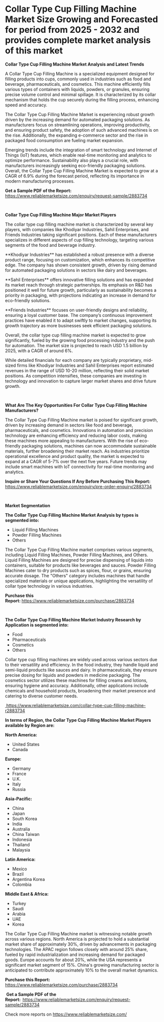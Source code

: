 <p><h1>Collar Type Cup Filling Machine Market Size Growing and Forecasted for period from 2025 - 2032 and provides complete market analysis of this market</h1></p><p><strong>Collar Type Cup Filling Machine Market Analysis and Latest Trends</strong></p>
<p><p>A Collar Type Cup Filling Machine is a specialized equipment designed for filling products into cups, commonly used in industries such as food and beverage, pharmaceuticals, and cosmetics. This machine efficiently fills various types of containers with liquids, powders, or granules, ensuring precise volume control and minimal spillage. It is characterized by its collar mechanism that holds the cup securely during the filling process, enhancing speed and accuracy.</p><p>The Collar Type Cup Filling Machine Market is experiencing robust growth driven by the increasing demand for automated packaging solutions. As manufacturers focus on streamlining operations, improving productivity, and ensuring product safety, the adoption of such advanced machines is on the rise. Additionally, the expanding e-commerce sector and the rise in packaged food consumption are fueling market expansion.</p><p>Emerging trends include the integration of smart technology and Internet of Things (IoT) features, which enable real-time monitoring and analytics to optimize performance. Sustainability also plays a crucial role, with manufacturers increasingly seeking eco-friendly packaging solutions. Overall, the Collar Type Cup Filling Machine Market is expected to grow at a CAGR of 6.9% during the forecast period, reflecting its importance in modern manufacturing processes.</p></p>
<p><strong>Get a Sample PDF of the Report:&nbsp;</strong> <a href="https://www.reliablemarketsize.com/enquiry/request-sample/2883734?utm_campaign=3112&utm_medium=2&utm_source=Github&utm_content=ia&utm_term=13032025&utm_id=collar-type-cup-filling-machine">https://www.reliablemarketsize.com/enquiry/request-sample/2883734</a></p>
<p>&nbsp;</p>
<p><strong>Collar Type Cup Filling Machine Major Market Players</strong></p>
<p><p>The collar type cup filling machine market is characterized by several key players, with companies like Khodiyar Industries, Sahil Enterprises, and Friends Industries taking significant positions. Each of these manufacturers specializes in different aspects of cup filling technology, targeting various segments of the food and beverage industry.</p><p>**Khodiyar Industries** has established a robust presence with a diverse product range, focusing on customization, which enhances its competitive edge. The company has shown consistent growth, driven by rising demand for automated packaging solutions in sectors like dairy and beverages.</p><p>**Sahil Enterprises** offers innovative filling solutions and has expanded its market reach through strategic partnerships. Its emphasis on R&D has positioned it well for future growth, particularly as sustainability becomes a priority in packaging, with projections indicating an increase in demand for eco-friendly solutions.</p><p>**Friends Industries** focuses on user-friendly designs and reliability, ensuring a loyal customer base. The company’s continuous improvement practices have enabled it to adapt swiftly to market changes, supporting its growth trajectory as more businesses seek efficient packaging solutions.</p><p>Overall, the collar type cup filling machine market is expected to grow significantly, fueled by the growing food processing industry and the push for automation. The market size is projected to reach USD 1.5 billion by 2025, with a CAGR of around 6%.</p><p>While detailed financials for each company are typically proprietary, mid-sized firms like Khodiyar Industries and Sahil Enterprises report estimated revenues in the range of USD 10-20 million, reflecting their solid market positions. As competition intensifies, these companies are investing in technology and innovation to capture larger market shares and drive future growth.</p></p>
<p>&nbsp;</p>
<p><strong>What Are The Key Opportunities For Collar Type Cup Filling Machine Manufacturers?</strong></p>
<p><p>The Collar Type Cup Filling Machine market is poised for significant growth, driven by increasing demand in sectors like food and beverage, pharmaceuticals, and cosmetics. Innovations in automation and precision technology are enhancing efficiency and reducing labor costs, making these machines more appealing to manufacturers. With the rise of eco-friendly packaging solutions, machines can now accommodate sustainable materials, further broadening their market reach. As industries prioritize operational excellence and product quality, the market is expected to expand at a CAGR of 5-7% over the next five years. Future trends may include smart machines with IoT connectivity for real-time monitoring and analytics.</p></p>
<p><strong>Inquire or Share Your Questions If Any Before Purchasing This Report:</strong> <a href="https://www.reliablemarketsize.com/enquiry/pre-order-enquiry/2883734?utm_campaign=3112&utm_medium=2&utm_source=Github&utm_content=ia&utm_term=13032025&utm_id=collar-type-cup-filling-machine">https://www.reliablemarketsize.com/enquiry/pre-order-enquiry/2883734</a></p>
<p>&nbsp;</p>
<p><strong>Market Segmentation</strong></p>
<p><strong>The Collar Type Cup Filling Machine Market Analysis by types is segmented into:</strong></p>
<p><ul><li>Liquid Filling Machines</li><li>Powder Filling Machines</li><li>Others</li></ul></p>
<p><p>The Collar Type Cup Filling Machine market comprises various segments, including Liquid Filling Machines, Powder Filling Machines, and Others. Liquid Filling Machines are designed for precise dispensing of liquids into containers, suitable for products like beverages and sauces. Powder Filling Machines cater to dry products such as spices, flour, or grains, ensuring accurate dosage. The "Others" category includes machines that handle specialized materials or unique applications, highlighting the versatility of collar type technology in various industries. </p></p>
<p><strong>Purchase this Report:&nbsp;</strong><a href="https://www.reliablemarketsize.com/purchase/2883734?utm_campaign=3112&utm_medium=2&utm_source=Github&utm_content=ia&utm_term=13032025&utm_id=collar-type-cup-filling-machine">https://www.reliablemarketsize.com/purchase/2883734</a></p>
<p>&nbsp;</p>
<p><strong>The Collar Type Cup Filling Machine Market Industry Research by Application is segmented into:</strong></p>
<p><ul><li>Food</li><li>Pharmaceuticals</li><li>Cosmetics</li><li>Others</li></ul></p>
<p><p>Collar type cup filling machines are widely used across various sectors due to their versatility and efficiency. In the food industry, they handle liquid and semi-liquid products like sauces and dairy. In pharmaceuticals, they ensure precise dosing for liquids and powders in medicine packaging. The cosmetics sector utilizes these machines for filling creams and lotions, ensuring hygiene and accuracy. Additionally, other applications include chemicals and household products, broadening their market presence and catering to diverse customer needs.</p></p>
<p><a href="https://www.reliablemarketsize.com/collar-type-cup-filling-machine-r2883734?utm_campaign=3112&utm_medium=2&utm_source=Github&utm_content=ia&utm_term=13032025&utm_id=collar-type-cup-filling-machine">&nbsp;https://www.reliablemarketsize.com/collar-type-cup-filling-machine-r2883734</a></p>
<p><strong>In terms of Region, the Collar Type Cup Filling Machine Market Players available by Region are:</strong></p>
<p>
    <p> <strong> North America: </strong>
        <ul>
            <li>United States</li>
            <li>Canada</li>
        </ul>
        </p> 
    <p> <strong> Europe: </strong>
        <ul>
            <li>Germany</li>
            <li>France</li>
            <li>U.K.</li>
            <li>Italy</li>
            <li>Russia</li>
        </ul>
        </p> 
    <p> <strong> Asia-Pacific: </strong>
        <ul>
            <li>China</li>
            <li>Japan</li>
            <li>South Korea</li>
            <li>India</li>
            <li>Australia</li>
            <li>China Taiwan</li>
            <li>Indonesia</li>
            <li>Thailand</li>
            <li>Malaysia</li>
        </ul>
        </p> 
    <p> <strong> Latin America: </strong>
        <ul>
            <li>Mexico</li>
            <li>Brazil</li>
            <li>Argentina Korea</li>
            <li>Colombia</li>
        </ul>
        </p> 
    <p> <strong> Middle East & Africa: </strong>
        <ul>
            <li>Turkey</li>
            <li>Saudi</li>
            <li>Arabia</li>
            <li>UAE</li>
            <li>Korea</li>
        </ul>
    </p>
    </p>
<p><p>The Collar Type Cup Filling Machine market is witnessing notable growth across various regions. North America is projected to hold a substantial market share of approximately 30%, driven by advancements in packaging technologies. The APAC region follows closely with around 25% share, fueled by rapid industrialization and increasing demand for packaged goods. Europe accounts for about 20%, while the USA represents a significant market segment of 15%. China's growing manufacturing sector is anticipated to contribute approximately 10% to the overall market dynamics.</p></p>
<p><strong>Purchase this Report: </strong><a href="https://www.reliablemarketsize.com/purchase/2883734?utm_campaign=3112&utm_medium=2&utm_source=Github&utm_content=ia&utm_term=13032025&utm_id=collar-type-cup-filling-machine">https://www.reliablemarketsize.com/purchase/2883734</a></p>
<p>&nbsp;<strong>Get a Sample PDF of the Report:&nbsp;&nbsp;</strong><a href="https://www.reliablemarketsize.com/enquiry/request-sample/2883734?utm_campaign=3112&utm_medium=2&utm_source=Github&utm_content=ia&utm_term=13032025&utm_id=collar-type-cup-filling-machine">https://www.reliablemarketsize.com/enquiry/request-sample/2883734</a></p>
<p><strong></strong></p>
<p>Check more reports on <a href="https://www.reliablemarketsize.com/?utm_campaign=3112&utm_medium=2&utm_source=Github&utm_content=ia&utm_term=13032025&utm_id=collar-type-cup-filling-machine">https://www.reliablemarketsize.com/</a></p>